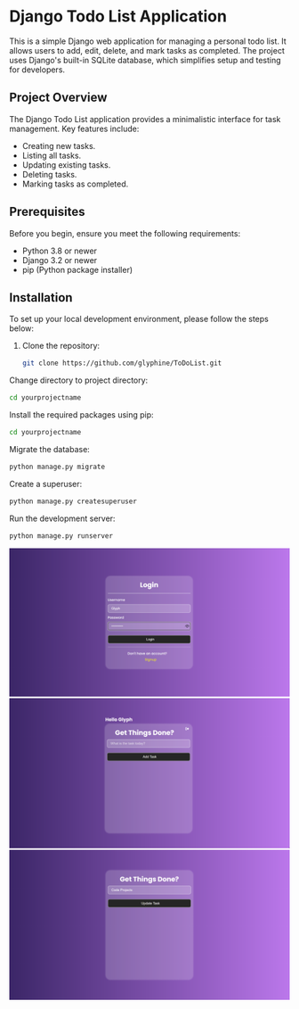 # Django Todo List Application

This is a simple Django web application for managing a personal todo list. It allows users to add, edit, delete, and mark tasks as completed. The project uses Django's built-in SQLite database, which simplifies setup and testing for developers.

## Project Overview

The Django Todo List application provides a minimalistic interface for task management. Key features include:
- Creating new tasks.
- Listing all tasks.
- Updating existing tasks.
- Deleting tasks.
- Marking tasks as completed.

## Prerequisites

Before you begin, ensure you meet the following requirements:
- Python 3.8 or newer
- Django 3.2 or newer
- pip (Python package installer)

## Installation

To set up your local development environment, please follow the steps below:

1. Clone the repository:
   ```bash
   git clone https://github.com/glyphine/ToDoList.git

Change directory to project directory:
```bash
cd yourprojectname
```
Install the required packages using pip:
```bash
cd yourprojectname
```
Migrate the database:
```bash
python manage.py migrate
```
Create a superuser:
```bash
python manage.py createsuperuser
```
Run the development server:
```bash
python manage.py runserver
```


![1](todo/photos/3.png)
![1](todo/photos/2.png)
![1](todo/photos/1.png)


